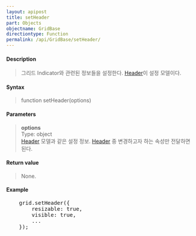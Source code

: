 ```yaml
---
layout: apipost
title: setHeader
part: Objects
objectname: GridBase
directiontype: Function
permalink: /api/GridBase/setHeader/
---
```



#### Description

> 그리드 Indicator와 관련된 정보들을 설정한다. [Header](/api/types/Header/)이 설정 모델이다.

#### Syntax

> function setHeader(options)

#### Parameters

> **options**  
> Type: object  
> [Header](/api/types/Header/) 모델과 같은 설정 정보. [Header](/api/types/Header/) 중 변경하고자 하는 속성만 전달하면 된다.    

#### Return value

> None.

#### Example

<pre class="prettyprint">
    grid.setHeader({
        resizable: true,
        visible: true,
        ...
    });
</pre>

